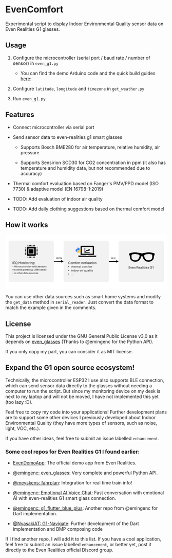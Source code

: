 # EvenComfort

Experimental script to display Indoor Environmental Quality sensor data on Even Realities G1 glasses.

## Usage

1. Configure the microcontroller (serial port / baud rate / number of sensor) in `even_g1.py`

    - You can find the demo Arduino code and the quick build guides [here](/microcontroller): 

2. Configure `latitude`, `longitude` and `timezone` in `get_weather.py`

3. Run `even_g1.py`

## Features

- Connect microcontroller via serial port

- Send sensor data to even-realities g1 smart glasses

    - Supports Bosch BME280 for air temperature, relative humidity, air pressure

    - Supports Sensirion SCD30 for CO2 concentration in ppm (it also has temperature and humidity data, but not recommended due to accuracy)

- Thermal comfort evaluation based on Fanger's PMV/PPD model (ISO 7730) & adaptive model (EN 16798-1:2019)

- TODO: Add evaluation of indoor air quality

- TODO: Add daily clothing suggestions based on thermal comfort model


## How it works

![Workflow.png](./pics/Workflow.png)

You can use other data sources such as smart home systems and modify the `get_data` method in `serial_reader`. Just convert the data format to match the example given in the comments.

## License

This project is licensed under the GNU General Public License v3.0 as it depends on [even_glasses](https://github.com/emingenc/even_glasses) (Thanks to @emingenc for the Python API).

If you only copy my part, you can consider it as MIT license.

## Expand the G1 open source ecosystem!

Technically, the microcontroller ESP32 I use also supports BLE connection, which can send sensor data directly to the glasses without needing a computer to run the script. But since my monitoring device on my desk is next to my laptop and will not be moved, I have not implemented this yet (too lazy :D).

Feel free to copy my code into your applications! Further development plans are to support some other devices I previously developed about Indoor Environmental Quality (they have more types of sensors, such as noise, light, VOC, etc.).

If you have other ideas, feel free to submit an issue labelled `enhancement`.

### Some cool repos for Even Realities G1 I found earlier:

- [EvenDemoApp](https://github.com/even-realities/EvenDemoApp): The official demo app from Even Realities.

- [@emingenc: even_glasses](https://github.com/emingenc/even_glasses): Very complete and powerful Python API.

- [@meyskens: fahrplan](https://github.com/meyskens/fahrplan): Integration for real time train info!

- [@emingenc: Emotional AI Voice Chat](https://github.com/emingenc/G1_voice_ai_assistant): Fast conversation with emotional AI with even-realities G1 smart glass connection.

- [@emingenc: g1_flutter_blue_plus](https://github.com/emingenc/g1_flutter_blue_plus): Another repo from @emingenc for Dart implementation.

- [@NyasakiAT: G1-Navigate](https://github.com/NyasakiAT/G1-Navigate): Further development of the Dart implementation and BMP composing code

If I find another repo, I will add it to this list. If you have a cool application, feel free to submit an issue labelled `enhancement`, or better yet, post it directly to the Even Realities official Discord group.